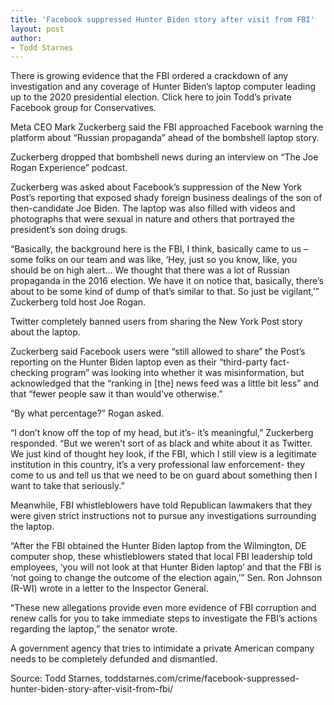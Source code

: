 ```yaml
---
title: 'Facebook suppressed Hunter Biden story after visit from FBI'
layout: post
author:
- Todd Starnes
---
```


There is growing evidence that the FBI ordered a crackdown of any investigation and any coverage of Hunter Biden’s laptop computer leading up to the 2020 presidential election. Click here to join Todd’s private Facebook group for Conservatives.

Meta CEO Mark Zuckerberg said the FBI approached Facebook warning the platform about “Russian propaganda” ahead of the bombshell laptop story.

Zuckerberg dropped that bombshell news during an interview on “The Joe Rogan Experience” podcast.

Zuckerberg was asked about Facebook’s suppression of the New York Post’s reporting that exposed shady foreign business dealings of the son of then-candidate Joe Biden. The laptop was also filled with videos and photographs that were sexual in nature and others that portrayed the president’s son doing drugs.

“Basically, the background here is the FBI, I think, basically came to us – some folks on our team and was like, ‘Hey, just so you know, like, you should be on high alert… We thought that there was a lot of Russian propaganda in the 2016 election. We have it on notice that, basically, there’s about to be some kind of dump of that’s similar to that. So just be vigilant,’” Zuckerberg told host Joe Rogan.

Twitter completely banned users from sharing the New York Post story about the laptop.

Zuckerberg said Facebook users were “still allowed to share” the Post’s reporting on the Hunter Biden laptop even as their “third-party fact-checking program” was looking into whether it was misinformation, but acknowledged that the “ranking in [the] news feed was a little bit less” and that “fewer people saw it than would’ve otherwise.”

“By what percentage?” Rogan asked.

“I don’t know off the top of my head, but it’s- it’s meaningful,” Zuckerberg responded. “But we weren’t sort of as black and white about it as Twitter. We just kind of thought hey look, if the FBI, which I still view is a legitimate institution in this country, it’s a very professional law enforcement- they come to us and tell us that we need to be on guard about something then I want to take that seriously.”

Meanwhile, FBI whistleblowers have told Republican lawmakers that they were given strict instructions not to pursue any investigations surrounding the laptop.

“After the FBI obtained the Hunter Biden laptop from the Wilmington, DE computer shop, these whistleblowers stated that local FBI leadership told employees, ‘you will not look at that Hunter Biden laptop’ and that the FBI is ‘not going to change the outcome of the election again,’” Sen. Ron Johnson (R-WI) wrote in a letter to the Inspector General.

“These new allegations provide even more evidence of FBI corruption and renew calls for you to take immediate steps to investigate the FBI’s actions regarding the laptop,” the senator wrote.

A government agency that tries to intimidate a private American company needs to be completely defunded and dismantled.

Source: Todd Starnes, toddstarnes.com/crime/facebook-suppressed-hunter-biden-story-after-visit-from-fbi/

